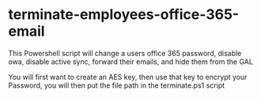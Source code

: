 # terminate-employees-office-365-email
This Powershell script will change a users office 365 password, disable owa,  disable active sync, forward their emails, and hide them from the GAL

You will first want to create an AES key, then use that key to encrypt your Password, you will then put the file path in the terminate.ps1 script 
